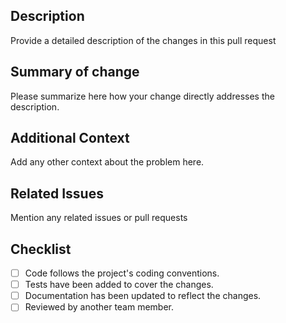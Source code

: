 ## Description
Provide a detailed description of the changes in this pull request

## Summary of change
Please summarize here how your change directly addresses the description.
 
## Additional Context
Add any other context about the problem here.

## Related Issues
Mention any related issues or pull requests

## Checklist

<!-- Mark the completed tasks with [x]: -->

- [ ] Code follows the project's coding conventions.
- [ ] Tests have been added to cover the changes.
- [ ] Documentation has been updated to reflect the changes.
- [ ] Reviewed by another team member.
